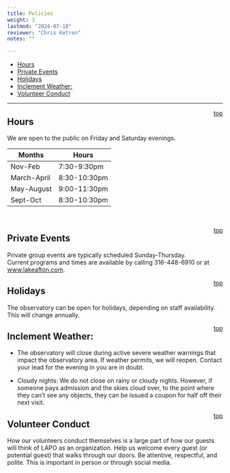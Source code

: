 ```yaml
---
title: Policies
weight: 3
lastmod: "2024-07-18"
reviewer: "Chris Ketron"
notes: ""

---
```


- [Hours](#hours)
- [Private Events](#private-events)
- [Holidays](#holidays)
- [Inclement Weather:](#inclement-weather)
- [Volunteer Conduct](#volunteer-conduct)
---

<span style='float:right;'>[top](#)</span>

## Hours

We are open to the public on Friday and Saturday evenings. 

| **Months**|**Hours**|
|---|---|
|Nov-Feb|7:30-9:30pm|
|March-April|8:30-10:30pm|
|May-August|9:00-11:30pm|
|Sept-Oct|8:30-10:30pm|
    
<br/>

<span style='float:right;'>[top](#)</span>

## Private Events

Private group events are typically scheduled Sunday-Thursday.  
Current programs and times are available by calling 316-448-6910 or at www.lakeafton.com.

<span style='float:right;'>[top](#)</span>

## Holidays

The observatory can be open for holidays, depending on staff availability. This will change annually.

<span style='float:right;'>[top](#)</span>

## Inclement Weather:

- The observatory will close during active severe weather warnings that impact the observatory area. If weather permits, we will reopen. Contact your lead for the evening in you are in doubt.

- Cloudy nights: We do not close on rainy or cloudy nights. However, if someone pays admission and the skies cloud over, to the point where they can’t see any objects, they can be issued a coupon for half off their next visit.

<span style='float:right;'>[top](#)</span>

## Volunteer Conduct

How our volunteers conduct themselves is a large part of how our guests will think of LAPO as an organization. Help us welcome every guest (or potential guest) that walks through our doors. Be attentive, respectful, and polite. This is important in person or through social media.
